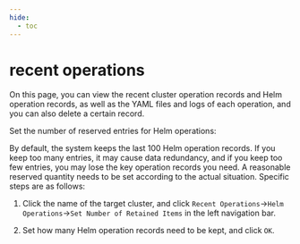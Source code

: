 ```yaml
---
hide:
  - toc
---
```


# recent operations

On this page, you can view the recent cluster operation records and Helm operation records, as well as the YAML files and logs of each operation, and you can also delete a certain record.



Set the number of reserved entries for Helm operations:

By default, the system keeps the last 100 Helm operation records. If you keep too many entries, it may cause data redundancy, and if you keep too few entries, you may lose the key operation records you need. A reasonable reserved quantity needs to be set according to the actual situation. Specific steps are as follows:

1. Click the name of the target cluster, and click `Recent Operations`->`Helm Operations`->`Set Number of Retained Items` in the left navigation bar.

    

2. Set how many Helm operation records need to be kept, and click `OK`.

    